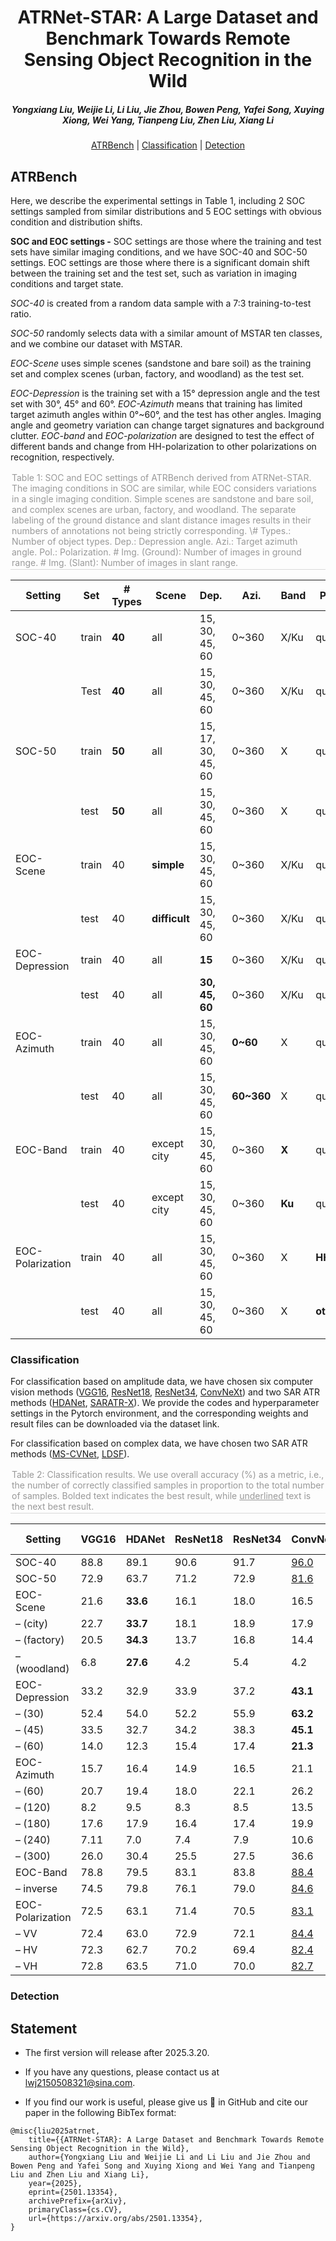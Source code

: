<h1 align="center"> ATRNet-STAR: A Large Dataset and Benchmark Towards Remote Sensing Object Recognition in the Wild </h1> 

<h5 align="center"><em> Yongxiang Liu, Weijie Li, Li Liu, Jie Zhou, Bowen Peng, Yafei Song, Xuying Xiong, Wei Yang, Tianpeng Liu, Zhen Liu, Xiang Li </em></h5>

<p align="center">
  <a href="#ATRBench">ATRBench</a> |
  <a href="##Classification">Classification</a> |
  <a href="##Detection">Detection</a>
</p >

## ATRBench

Here, we describe the experimental settings in Table 1, including 2 SOC settings sampled from similar distributions and 5 EOC settings with obvious condition and distribution shifts.

**SOC and EOC settings -** SOC settings are those where the training and test sets have similar imaging conditions, and we have SOC-40 and SOC-50 settings. EOC settings are those where there is a significant domain shift between the training set and the test set, such as variation in imaging conditions and target state. 

*SOC-40* is created from a random data sample with a 7:3 training-to-test ratio. 

*SOC-50* randomly selects data with a similar amount of MSTAR ten classes, and we combine our dataset with MSTAR. 

*EOC-Scene* uses simple scenes (sandstone and bare soil) as the training set and complex scenes (urban, factory, and woodland) as the test set.

*EOC-Depression* is the training set with a 15° depression angle and the test set with 30°, 45° and 60°. 
*EOC-Azimuth* means that training has limited target azimuth angles within 0°~60°, and the test has other angles. Imaging angle and geometry variation can change target signatures and background clutter. 
*EOC-band* and *EOC-polarization* are designed to test the effect of different bands and change from HH-polarization to other polarizations on recognition, respectively.

<div style="color:orange; border-bottom: 1px solid #d9d9d9;
display: inline-block;
color: #999;
padding: 2px;">Table 1: SOC and EOC settings of ATRBench derived from ATRNet-STAR. The imaging conditions in SOC are similar, while EOC considers variations in a single imaging condition. Simple scenes are sandstone and bare soil, and complex scenes are urban, factory, and woodland. The separate labeling of the ground distance and slant distance images results in their numbers of annotations not being strictly corresponding. \# Types.: Number of object types. 
Dep.: Depression angle. Azi.: Target azimuth angle. Pol.: Polarization. # Img. (Ground): Number of images in ground range. # Img. (Slant): Number of images in slant range.</div>

| Setting          | Set   | \# Types | Scene         | Dep.               | Azi.       | Band   | Pol.      | # Img. (Ground) | # Img. (Slant) |
| ---------------- | ----- | -------- | ------------- | ------------------ | ---------- | ------ | --------- | --------------- | -------------- |
| SOC-40           | train | **40**   | all           | 15, 30, 45, 60     | 0~360      | X/Ku   | quad      | 68,091          | 67,780         |
|                  | Test  | **40**   | all           | 15, 30, 45, 60     | 0~360      | X/Ku   | quad      | 29,284          | 29,169         |
| SOC-50           | train | **50**   | all           | 15, 17, 30, 45, 60 | 0~360      | X      | quad      | 18,071          | 18,071         |
|                  | test  | **50**   | all           | 15, 30, 45, 60     | 0~360      | X      | quad      | 17,603          | 17,613         |
| EOC-Scene        | train | 40       | **simple**    | 15, 30, 45, 60     | 0~360      | X/Ku   | quad      | 19,584          | 19,584         |
|                  | test  | 40       | **difficult** | 15, 30, 45, 60     | 0~360      | X/Ku   | quad      | 77,791          | 77,365         |
| EOC-Depression   | train | 40       | all           | **15**             | 0~360      | X/Ku   | quad      | 24,361          | 22,206         |
|                  | test  | 40       | all           | **30, 45, 60**     | 0~360      | X/Ku   | quad      | 73,014          | 74,743         |
| EOC-Azimuth      | train | 40       | all           | 15, 30, 45, 60     | **0~60**   | X      | quad      | 18,636          | 18,592         |
|                  | test  | 40       | all           | 15, 30, 45, 60     | **60~360** | X      | quad      | 78,739          | 78,357         |
| EOC-Band         | train | 40       | except city   | 15, 30, 45, 60     | 0~360      | **X**  | quad      | 27,711          | 27,653         |
|                  | test  | 40       | except city   | 15, 30, 45, 60     | 0~360      | **Ku** | quad      | 27,763          | 27,732         |
| EOC-Polarization | train | 40       | all           | 15, 30, 45, 60     | 0~360      | X      | **HH**    | 24,361          | 24,246         |
|                  | test  | 40       | all           | 15, 30, 45, 60     | 0~360      | X      | **other** | 73,014          | 72,703         |

### Classification

For classification based on amplitude data, we have chosen six computer vision methods ([VGG16](https://arxiv.org/abs/1409.1556), [ResNet18](https://arxiv.org/abs/1512.03385), [ResNet34](https://arxiv.org/abs/1512.03385), [ConvNeXt](https://arxiv.org/abs/2201.03545)) and two SAR ATR methods ([HDANet](https://ieeexplore.ieee.org/document/10283916), [SARATR-X](https://ieeexplore.ieee.org/document/10856784)). We provide the codes and hyperparameter settings in the Pytorch environment, and the corresponding weights and result files can be downloaded via the dataset link.

For classification based on complex data, we have chosen two SAR ATR methods ([MS-CVNet](https://github.com/Crush0416/MS-CVNets-a-novel-complex-valued-neural-networks-for-SAR-ATR), [LDSF](https://ieeexplore.ieee.org/document/10753051)). 

<div style="color:orange; border-bottom: 1px solid #d9d9d9;
display: inline-block;
color: #999;
padding: 2px;">Table 2: Classification results. We use overall accuracy (%) as a metric, i.e., the number of correctly classified samples in proportion to the total number of samples. Bolded text indicates the best result, while <u>underlined</u> text is the next best result.</div>

| Setting          | VGG16 | HDANet   | ResNet18 | ResNet34 | ConvNeXt    | ViT         | HiViT       | SARATR-X    |
| ---------------- | ----- | -------- | -------- | -------- | ----------- | ----------- | ----------- | ----------- |
| SOC-40           | 88.8  | 89.1     | 90.6     | 91.7     | <u>96.0</u> | 76.4        | 86.8        | **96.4**    |
| SOC-50           | 72.9  | 63.7     | 71.2     | 72.9     | <u>81.6</u> | 59.2        | 68.0        | **85.2**    |
| EOC-Scene        | 21.6  | **33.6** | 16.1     | 18.0     | 16.5        | 12.9        | 15.8        | 19.5        |
| – (city)         | 22.7  | **33.7** | 18.1     | 18.9     | 17.9        | 11.6        | 13.9        | 20.4        |
| – (factory)      | 20.5  | **34.3** | 13.7     | 16.8     | 14.4        | 15.3        | 17.8        | 18.4        |
| – (woodland)     | 6.8   | **27.6** | 4.2      | 5.4      | 4.2         | 1.97        | 3.8         | 2.7         |
| EOC-Depression   | 33.2  | 32.9     | 33.9     | 37.2     | **43.1**    | 30.4        | 31.4        | <u>39.9</u> |
| – (30)           | 52.4  | 54.0     | 52.2     | 55.9     | **63.2**    | 43.7        | 47.3        | <u>58.1</u> |
| – (45)           | 33.5  | 32.7     | 34.2     | 38.3     | **45.1**    | 31.0        | 32.0        | <u>41.2</u> |
| – (60)           | 14.0  | 12.3     | 15.4     | 17.4     | **21.3**    | 16.7        | 15.0        | <u>20.5</u> |
| EOC-Azimuth      | 15.7  | 16.4     | 14.9     | 16.5     | 21.1        | **29.0**    | 22.8        | <u>26.4</u> |
| – (60)           | 20.7  | 19.4     | 18.0     | 22.1     | 26.2        | **34.4**    | 27.2        | <u>28.9</u> |
| – (120)          | 8.2   | 9.5      | 8.3      | 8.5      | 13.5        | **26.4**    | 14.2        | <u>22.8</u> |
| – (180)          | 17.6  | 17.9     | 16.4     | 17.4     | 19.9        | 20.8        | <u>22.2</u> | **23.0**    |
| – (240)          | 7.11  | 7.0      | 7.4      | 7.9      | 10.6        | **20.3**    | 11.1        | <u>12.3</u> |
| – (300)          | 26.0  | 30.4     | 25.5     | 27.5     | 36.6        | <u>44.4</u> | 40.9        | **46.7**    |
| EOC-Band         | 78.8  | 79.5     | 83.1     | 83.8     | <u>88.4</u> | 65.7        | 70.7        | **89.2**    |
| – inverse        | 74.5  | 79.8     | 76.1     | 79.0     | <u>84.6</u> | 62.3        | 78.4        | **89.1**    |
| EOC-Polarization | 72.5  | 63.1     | 71.4     | 70.5     | <u>83.1</u> | 53.6        | 67.1        | **84.6**    |
| – VV             | 72.4  | 63.0     | 72.9     | 72.1     | <u>84.4</u> | 55.2        | 69.1        | **87.5**    |
| – HV             | 72.3  | 62.7     | 70.2     | 69.4     | <u>82.4</u> | 52.4        | 65.9        | **83.1**    |
| – VH             | 72.8  | 63.5     | 71.0     | 70.0     | <u>82.7</u> | 55.1        | 66.5        | **83.3**    |

### Detection



## Statement
- The first version will release after 2025.3.20.
- If you have any questions, please contact us at lwj2150508321@sina.com. 

- If you find our work is useful, please give us 🌟 in GitHub and cite our paper in the following BibTex format:
```
@misc{liu2025atrnet,
	title={{ATRNet-STAR}: A Large Dataset and Benchmark Towards Remote Sensing Object Recognition in the Wild}, 
	author={Yongxiang Liu and Weijie Li and Li Liu and Jie Zhou and Bowen Peng and Yafei Song and Xuying Xiong and Wei Yang and Tianpeng Liu and Zhen Liu and Xiang Li},
	year={2025},
	eprint={2501.13354},
	archivePrefix={arXiv},
	primaryClass={cs.CV},
	url={https://arxiv.org/abs/2501.13354}, 
}
